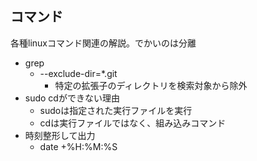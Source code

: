 ## コマンド

各種linuxコマンド関連の解説。でかいのは分離

* grep
    * --exclude-dir=*.git
        * 特定の拡張子のディレクトリを検索対象から除外
* sudo cdができない理由
    * sudoは指定された実行ファイルを実行
    * cdは実行ファイルではなく、組み込みコマンド
* 時刻整形して出力
    * date +%H:%M:%S